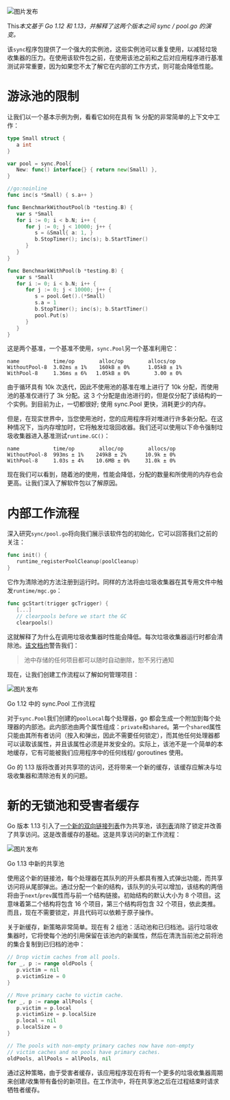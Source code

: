 ![图片发布](https://miro.medium.com/max/5000/1*tVgnMO387vFxY46jRL3nZQ.png)

This️*本文基于 Go 1.12 和 1.13，并解释了这两个版本之间 sync / pool.go 的演变。*

该`sync`程序包提供了一个强大的实例池，这些实例池可以重复使用，以减轻垃圾收集器的压力。在使用该软件包之前，在使用该池之前和之后对应用程序进行基准测试非常重要，因为如果您不太了解它在内部的工作方式，则可能会降低性能。

# 游泳池的限制

让我们以一个基本示例为例，看看它如何在具有 1k 分配的非常简单的上下文中工作：

```go
type Small struct {
   a int
}

var pool = sync.Pool{
   New: func() interface{} { return new(Small) },
}

//go:noinline
func inc(s *Small) { s.a++ }

func BenchmarkWithoutPool(b *testing.B) {
   var s *Small
   for i := 0; i < b.N; i++ {
      for j := 0; j < 10000; j++ {
         s = &Small{ a: 1, }
         b.StopTimer(); inc(s); b.StartTimer()
      }
   }
}

func BenchmarkWithPool(b *testing.B) {
   var s *Small
   for i := 0; i < b.N; i++ {
      for j := 0; j < 10000; j++ {
         s = pool.Get().(*Small)
         s.a = 1
         b.StopTimer(); inc(s); b.StartTimer()
         pool.Put(s)
      }
   }
}
```

这是两个基准，一个基准不使用，`sync.Pool`另一个基准利用它：

```
name           time/op        alloc/op        allocs/op
WithoutPool-8  3.02ms ± 1%    160kB ± 0%      1.05kB ± 1%
WithPool-8     1.36ms ± 6%   1.05kB ± 0%        3.00 ± 0%
```

由于循环具有 10k 次迭代，因此不使用池的基准在堆上进行了 10k 分配，而使用池的基准仅进行了 3k 分配。这 3 个分配是由池进行的，但是仅分配了该结构的一个实例。到目前为止，一切都很好; 使用 sync.Pool 更快，消耗更少的内存。

但是，在现实世界中，当您使用池时，您的应用程序将对堆进行许多新分配。在这种情况下，当内存增加时，它将触发垃圾回收器。我们还可以使用以下命令强制垃圾收集器进入基准测试`runtime.GC()`：

```
name           time/op        alloc/op        allocs/op
WithoutPool-8  993ms ± 1%    249kB ± 2%      10.9k ± 0%
WithPool-8     1.03s ± 4%    10.6MB ± 0%     31.0k ± 0%
```

现在我们可以看到，随着池的使用，性能会降低，分配的数量和所使用的内存也会更高。让我们深入了解软件包以了解原因。

# 内部工作流程

深入研究`sync/pool.go`将向我们展示该软件包的初始化，它可以回答我们之前的关注：

```go
func init() {
   runtime_registerPoolCleanup(poolCleanup)
}
```

它作为清除池的方法注册到运行时。同样的方法将由垃圾收集器在其专用文件中触发`runtime/mgc.go`：

```go
func gcStart(trigger gcTrigger) {
   [...]
   // clearpools before we start the GC
   clearpools()
```

这就解释了为什么在调用垃圾收集器时性能会降低。每次垃圾收集器运行时都会清除池。[该文档也](https://golang.org/pkg/sync/#Pool)警告我们：

> 池中存储的任何项目都可以随时自动删除，恕不另行通知

现在，让我们创建工作流程以了解如何管理项目：

![图片发布](https://miro.medium.com/max/1144/1*OXMSVCef1UByrMBfK0_viQ.png)

Go 1.12 中的 sync.Pool 工作流程

对于`sync.Pool`我们创建的`poolLocal`每个处理器，go 都会生成一个附加到每个处理器的内部池。此内部池由两个属性组成：`private`和`shared`。第一个`shared`属性只能由其所有者访问（按入和弹出，因此不需要任何锁定），而其他任何处理器都可以读取该属性，并且该属性必须是并发安全的。实际上，该池不是一个简单的本地缓存，它有可能被我们应用程序中的任何线程/ goroutines 使用。

Go 的 1.13 版将改善对共享项的访问，还将带来一个新的缓存，该缓存应解决与垃圾收集器和清除池有关的问题。

# 新的无锁池和受害者缓存

Go 版本 1.13 引入了[一个新的双向链接列表](https://github.com/golang/go/commit/d5fd2dd6a17a816b7dfd99d4df70a85f1bf0de31#diff-491b0013c82345bf6cfa937bd78b690d)作为共享池，该[列表](https://github.com/golang/go/commit/d5fd2dd6a17a816b7dfd99d4df70a85f1bf0de31#diff-491b0013c82345bf6cfa937bd78b690d)消除了锁定并改善了共享访问。这是改善缓存的基础。这是共享访问的新工作流程：

![图片发布](https://miro.medium.com/max/1772/1*BAH0gDeO2OuF-m2qwvQVpA.png)

Go 1.13 中新的共享池

使用这个新的链接池，每个处理器在其队列的开头都具有推入式弹出功能，而共享访问将从尾部弹出。通过分配一个新的结构，该队列的头可以增加，该结构的两倍将由于`next`/`prev`属性而与前一个结构链接。初始结构的默认大小为 8 个项目。这意味着第二个结构将包含 16 个项目，第三个结构将包含 32 个项目，依此类推。
而且，现在不需要锁定，并且代码可以依赖于原子操作。

关于新缓存，新策略非常简单。现在有 2 组池：活动池和已归档池。运行垃圾收集器时，它将使每个池的引用保留在该池内的新属性，然后在清洗当前池之前将池的集合复制到已归档的池中：

```go
// Drop victim caches from all pools.
for _, p := range oldPools {
   p.victim = nil
   p.victimSize = 0
}

// Move primary cache to victim cache.
for _, p := range allPools {
   p.victim = p.local
   p.victimSize = p.localSize
   p.local = nil
   p.localSize = 0
}

// The pools with non-empty primary caches now have non-empty
// victim caches and no pools have primary caches.
oldPools, allPools = allPools, nil
```

通过这种策略，由于受害者缓存，该应用程序现在将有一个更多的垃圾收集器周期来创建/收集带有备份的新项目。在工作流中，将在共享池之后在过程结束时请求牺牲者缓存。
